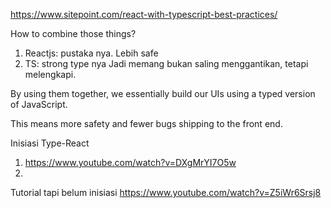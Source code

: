 
https://www.sitepoint.com/react-with-typescript-best-practices/

How to combine those things?
1. Reactjs: pustaka nya. Lebih safe
2. TS: strong type nya
Jadi memang bukan saling menggantikan, tetapi melengkapi.

By using them together, we essentially build our UIs using a typed version of JavaScript.

This means more safety and fewer bugs shipping to the front end.

Inisiasi Type-React
1. https://www.youtube.com/watch?v=DXgMrYI7O5w
2.




Tutorial tapi belum inisiasi
https://www.youtube.com/watch?v=Z5iWr6Srsj8
